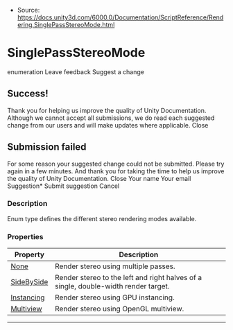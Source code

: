 * Source: https://docs.unity3d.com/6000.0/Documentation/ScriptReference/Rendering.SinglePassStereoMode.html

# SinglePassStereoMode
enumeration
Leave feedback
Suggest a change
## Success!
Thank you for helping us improve the quality of Unity Documentation. Although we cannot accept all submissions, we do read each suggested change from our users and will make updates where applicable.
Close
## Submission failed
For some reason your suggested change could not be submitted. Please <a>try again</a> in a few minutes. And thank you for taking the time to help us improve the quality of Unity Documentation.
Close
Your name Your email Suggestion* Submit suggestion
Cancel
### Description
Enum type defines the different stereo rendering modes available.
### Properties
Property | Description  
---|---  
[None](https://docs.unity3d.com/6000.0/Documentation/ScriptReference/Rendering.SinglePassStereoMode.None.html) | Render stereo using multiple passes.  
[SideBySide](https://docs.unity3d.com/6000.0/Documentation/ScriptReference/Rendering.SinglePassStereoMode.SideBySide.html) | Render stereo to the left and right halves of a single, double-width render target.  
[Instancing](https://docs.unity3d.com/6000.0/Documentation/ScriptReference/Rendering.SinglePassStereoMode.Instancing.html) | Render stereo using GPU instancing.  
[Multiview](https://docs.unity3d.com/6000.0/Documentation/ScriptReference/Rendering.SinglePassStereoMode.Multiview.html) | Render stereo using OpenGL multiview.  
* * *
